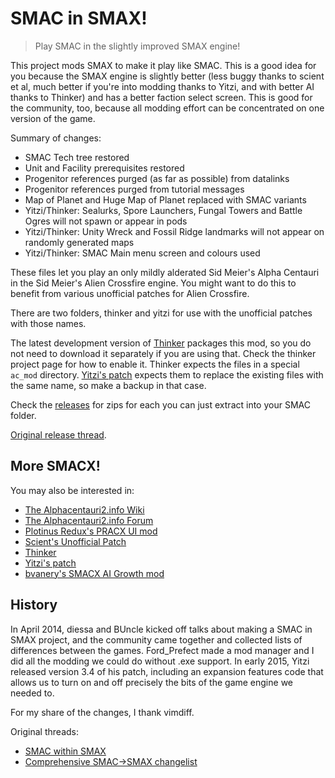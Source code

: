 # SMAC in SMAX!

> Play SMAC in the slightly improved SMAX engine!

This project mods SMAX to make it play like SMAC. This is a good idea for you because the SMAX engine is slightly better (less buggy thanks to scient et al, much better if you're into modding thanks to Yitzi, and with better AI thanks to Thinker) and has a better faction select screen. This is good for the community, too, because all modding effort can be concentrated on one version of the game.

Summary of changes:

* SMAC Tech tree restored
* Unit and Facility prerequisites restored
* Progenitor references purged (as far as possible) from datalinks
* Progenitor references purged from tutorial messages
* Map of Planet and Huge Map of Planet replaced with SMAC variants
* Yitzi/Thinker: Sealurks, Spore Launchers, Fungal Towers and Battle Ogres will not spawn or appear in pods
* Yitzi/Thinker: Unity Wreck and Fossil Ridge landmarks will not appear on randomly generated maps
* Yitzi/Thinker: SMAC Main menu screen and colours used

These files let you play an only mildly alderated Sid Meier's Alpha Centauri in the Sid Meier's Alien Crossfire engine. You might want to do this to benefit from various unofficial patches for Alien Crossfire.

There are two folders, thinker and yitzi for use with the unofficial patches with those names.

The latest development version of [Thinker][thinker] packages this mod, so you do not need to download it separately if you are using that. Check the thinker project page for how to enable it. Thinker expects the files in a special `ac_mod` directory. [Yitzi's patch][yitzi] expects them to replace the existing files with the same name, so make a backup in that case.

Check the [releases](https://github.com/DrazharLn/smac-in-smax/releases) for zips for each you can just extract into your SMAC folder.

[Original release thread](http://alphacentauri2.info/index.php?topic=17869.0).

## More SMACX!

You may also be interested in:

- [The Alphacentauri2.info Wiki][ac2wiki]
- [The Alphacentauri2.info Forum][ac2forum]
- [Plotinus Redux's PRACX UI mod][pracx]
- [Scient's Unofficial Patch][scient]
- [Thinker][thinker]
- [Yitzi's patch][yitzi]
- [bvanery's SMACX AI Growth mod][aigrowthmod]

[ac2wiki]: http://alphacentauri2.info/wiki/
[ac2forum]: http://alphacentauri2.info/index.php?action=community
[pracx]: https://github.com/drazharln/pracx
[scient]: https://github.com/drazharln/scient-unofficial-smacx-patch
[thinker]: https://github.com/induktio/thinker
[yitzi]: http://alphacentauri2.info/wiki/Yitzi%27s_patch
[aigrowthmod]: http://alphacentauri2.info/index.php?topic=20959.0

## History

In April 2014, diessa and BUncle kicked off talks about making a SMAC in SMAX project, and the community came together and collected lists of differences between the games. Ford_Prefect made a mod manager and I did all the modding we could do without .exe support. In early 2015, Yitzi released version 3.4 of his patch, including an expansion features code that allows us to turn on and off precisely the bits of the game engine we needed to.

For my share of the changes, I thank vimdiff.

Original threads:

- [SMAC within SMAX](http://alphacentauri2.info/index.php?topic=8413.0)
- [Comprehensive SMAC->SMAX changelist](http://alphacentauri2.info/index.php?topic=8428.0)
